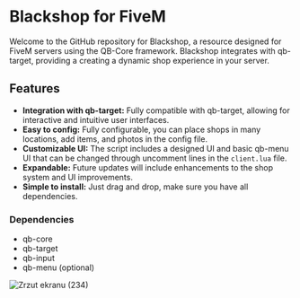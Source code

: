 
# Blackshop for FiveM

Welcome to the GitHub repository for Blackshop, a resource designed for FiveM servers using the QB-Core framework. 
Blackshop integrates with qb-target, providing a creating a dynamic shop experience in your server.

## Features

- **Integration with qb-target:** Fully compatible with qb-target, allowing for interactive and intuitive user interfaces.
- **Easy to config:** Fully configurable, you can place shops in many locations, add items, and photos in the config file.
- **Customizable UI:** The script includes a designed UI and basic qb-menu UI that can be changed through uncomment lines in the `client.lua` file.
- **Expandable:** Future updates will include enhancements to the shop system and UI improvements.
- **Simple to install:** Just drag and drop, make sure you have all dependencies.


### Dependencies
- qb-core
- qb-target
- qb-input
- qb-menu (optional)



![Zrzut ekranu (234)](https://github.com/user-attachments/assets/ba1fe673-8c2d-41be-a503-6b7fabd00b4e)
